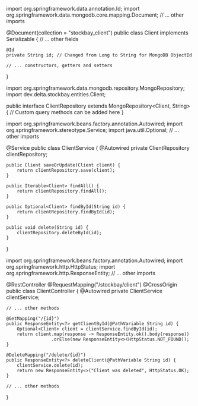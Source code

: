 import org.springframework.data.annotation.Id;
import org.springframework.data.mongodb.core.mapping.Document;
// ... other imports

@Document(collection = "stockbay_client")
public class Client implements Serializable {
    // ... other fields

    @Id
    private String id; // Changed from Long to String for MongoDB ObjectId

    // ... constructors, getters and setters
}


import org.springframework.data.mongodb.repository.MongoRepository;
import dev.delta.stockbay.entities.Client;

public interface ClientRepository extends MongoRepository<Client, String> {
    // Custom query methods can be added here
}

import org.springframework.beans.factory.annotation.Autowired;
import org.springframework.stereotype.Service;
import java.util.Optional;
// ... other imports

@Service
public class ClientService {
    @Autowired
    private ClientRepository clientRepository;

    public Client saveOrUpdate(Client client) {
        return clientRepository.save(client);
    }

    public Iterable<Client> findAll() {
        return clientRepository.findAll();
    }

    public Optional<Client> findById(String id) {
        return clientRepository.findById(id);
    }

    public void delete(String id) {
        clientRepository.deleteById(id);
    }
}



import org.springframework.beans.factory.annotation.Autowired;
import org.springframework.http.HttpStatus;
import org.springframework.http.ResponseEntity;
// ... other imports

@RestController
@RequestMapping("/stockbay/client")
@CrossOrigin
public class ClientController {
    @Autowired
    private ClientService clientService;

    // ... other methods

    @GetMapping("/{id}")
    public ResponseEntity<?> getClientById(@PathVariable String id) {
        Optional<Client> client = clientService.findById(id);
        return client.map(response -> ResponseEntity.ok().body(response))
                     .orElse(new ResponseEntity<>(HttpStatus.NOT_FOUND));
    }

    @DeleteMapping("/delete/{id}")
    public ResponseEntity<?> deleteClient(@PathVariable String id) {
        clientService.delete(id);
        return new ResponseEntity<>("Client was deleted", HttpStatus.OK);
    }

    // ... other methods
}
